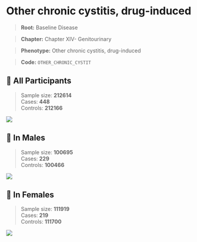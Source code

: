 # Other chronic cystitis, drug-induced

> **Root:** Baseline Disease  

> **Chapter:** Chapter XIV- Genitourinary  

> **Phenotype:** Other chronic cystitis, drug-induced  

> **Code:** `OTHER_CHRONIC_CYSTIT`

## 🧪 All Participants  
> Sample size: **212614**  
> Cases: **448**  
> Controls: **212166**
<img src="/Disease/Figures/ALL/Incidence/OTHER_CHRONIC_CYSTIT.png"/>
<CsvTable src="/Disease/Data/ALL/Incidence/COX_OTHER_CHRONIC_CYSTIT.csv" label="🔍 View full results" />

## 👨 In Males  
> Sample size: **100695**  
> Cases: **229**  
> Controls: **100466**
<img src="/Disease/Figures/Male/Incidence/OTHER_CHRONIC_CYSTIT.png"/>
<CsvTable src="/Disease/Data/Male/Incidence/COX_OTHER_CHRONIC_CYSTIT.csv" label="🔍 View full results" />

## 👩 In Females  
> Sample size: **111919**  
> Cases: **219**  
> Controls: **111700**
<img src="/Disease/Figures/Female/Incidence/OTHER_CHRONIC_CYSTIT.png"/>
<CsvTable src="/Disease/Data/Female/Incidence/COX_OTHER_CHRONIC_CYSTIT.csv" label="🔍 View full results" />
